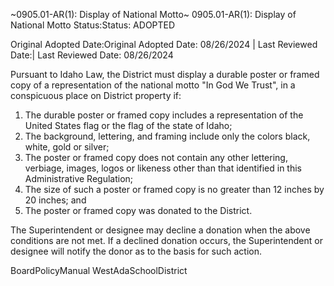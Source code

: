 ~0905.01-AR(1): Display of National Motto~
 0905.01-AR(1): Display of National Motto Status:Status: ADOPTED


Original Adopted Date:Original Adopted Date: 08/26/2024 | Last Reviewed Date:| Last Reviewed Date: 08/26/2024

Pursuant to Idaho Law, the District must display a durable poster or framed copy of a representation of the national
motto "In God We Trust", in a conspicuous place on District property if:

1. The durable poster or framed copy includes a representation of the United States flag or the flag of the state of
Idaho;
2. The background, lettering, and framing include only the colors black, white, gold or silver;
3. The poster or framed copy does not contain any other lettering, verbiage, images, logos or likeness other than
that identified in this Administrative Regulation;
4. The size of such a poster or framed copy is no greater than 12 inches by 20 inches; and
5. The poster or framed copy was donated to the District.

The Superintendent or designee may decline a donation when the above conditions are not met. If a declined
donation occurs, the Superintendent or designee will notify the donor as to the basis for such action.


BoardPolicyManual
WestAdaSchoolDistrict


